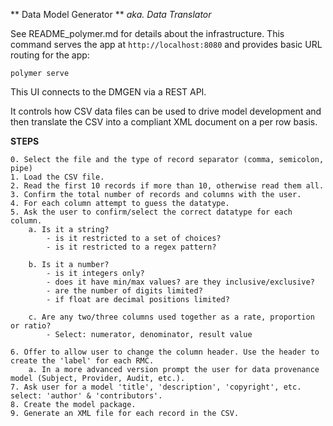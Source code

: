 ** Data Model Generator ** 
*aka. Data Translator*

See README_polymer.md for details about the infrastructure.
This command serves the app at `http://localhost:8080` and provides basic URL
routing for the app:

    polymer serve


This UI connects to the DMGEN via a REST API.

It controls how CSV data files can be used to drive model development and then translate the CSV into a compliant XML document on a per row basis. 

**STEPS**

    0. Select the file and the type of record separator (comma, semicolon, pipe)
    1. Load the CSV file.
    2. Read the first 10 records if more than 10, otherwise read them all.
    3. Confirm the total number of records and columns with the user. 
    4. For each column attempt to guess the datatype.
    5. Ask the user to confirm/select the correct datatype for each column. 
        a. Is it a string?
            - is it restricted to a set of choices?
            - is it restricted to a regex pattern?

        b. Is it a number?
            - is it integers only?
            - does it have min/max values? are they inclusive/exclusive?
            - are the number of digits limited?
            - if float are decimal positions limited?

        c. Are any two/three columns used together as a rate, proportion or ratio?
            - Select: numerator, denominator, result value

    6. Offer to allow user to change the column header. Use the header to create the 'label' for each RMC.
        a. In a more advanced version prompt the user for data provenance model (Subject, Provider, Audit, etc.). 
    7. Ask user for a model 'title', 'description', 'copyright', etc. select: 'author' & 'contributors'.
    8. Create the model package.
    9. Generate an XML file for each record in the CSV. 

